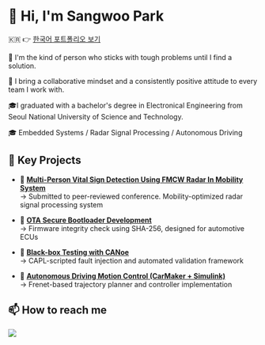 # 👋 Hi, I'm Sangwoo Park
🇰🇷 👉 [한국어 포트폴리오 보기](https://github.com/justfollowtheWay/your-korean-portfolio)

🌿 I'm the kind of person who sticks with tough problems until I find a solution.

🌿 I bring a collaborative mindset and a consistently positive attitude to every team I work with.

🎓I graduated with a bachelor's degree in Electronical Engineering from Seoul National University of Science and Technology.

🎓 Embedded Systems / Radar Signal Processing / Autonomous Driving


## 🔧 Key Projects

- 📡 **[Multi-Person Vital Sign Detection Using FMCW Radar In Mobility System](https://github.com/justfollowtheWay/Vital_Radar_Mobility)**  
  → Submitted to peer-reviewed conference. Mobility-optimized radar signal processing system

- 🔐 **[OTA Secure Bootloader Development](https://github.com/justfollowtheWay/OTA_secure_bootloader)**  
  → Firmware integrity check using SHA-256, designed for automotive ECUs

- 🧪 **[Black-box Testing with CANoe](https://github.com/justfollowtheWay/Blackbox_testing_automation)**  
  → CAPL-scripted fault injection and automated validation framework

- 🚗 **[Autonomous Driving Motion Control (CarMaker + Simulink)](https://github.com/justfollowtheWay/ADAS_motion_planning_control)**  
  → Frenet-based trajectory planner and controller implementation

## 📫 How to reach me
<a href="mailto:bu8503@naver.com">
  <img src="https://img.shields.io/badge/bu8503@naver.com-555555?style=flat&logo=minutemailer&logoColor=white"/>
</a>
